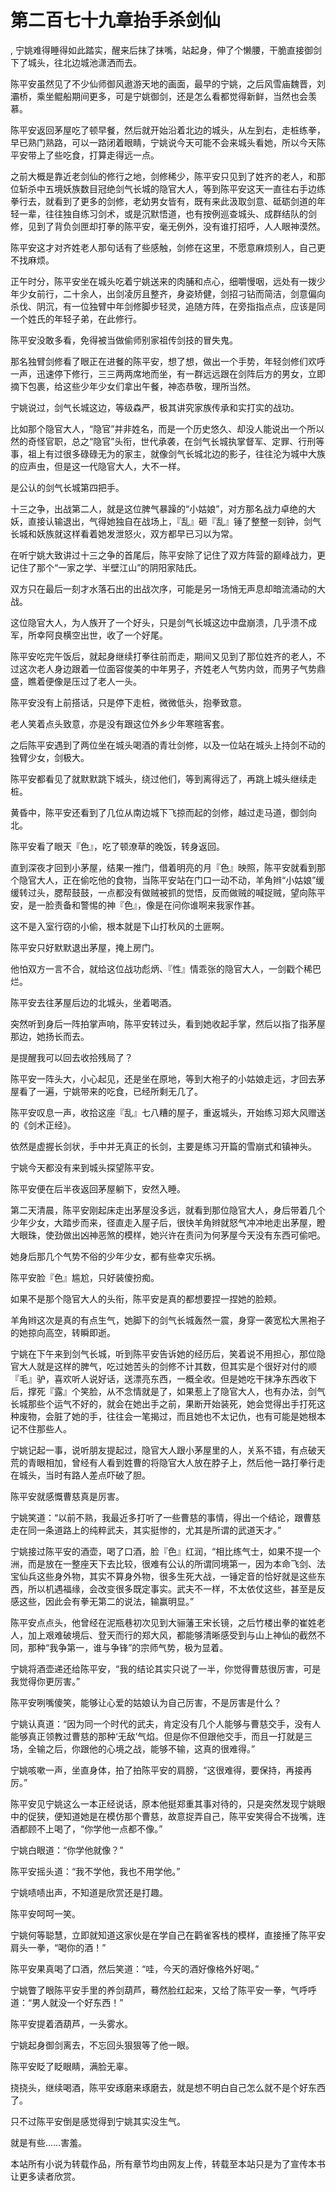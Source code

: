 # 第二百七十九章抬手杀剑仙
,  宁姚难得睡得如此踏实，醒来后抹了抹嘴，站起身，伸了个懒腰，干脆直接御剑下了城头，往北边城池潇洒而去。
   陈平安虽然见了不少仙师御风遨游天地的画面，最早的宁姚，之后风雪庙魏晋，刘灞桥，乘坐鲲船期间更多，可是宁姚御剑，还是怎么看都觉得新鲜，当然也会羡慕。
   陈平安返回茅屋吃了顿早餐，然后就开始沿着北边的城头，从左到右，走桩练拳，早已熟门熟路，可以一路闭着眼睛，宁姚说今天可能不会来城头看她，所以今天陈平安带上了些吃食，打算走得远一点。
   之前大概是靠近老剑仙的修行之地，剑修稀少，陈平安只见到了姓齐的老人，和那位斩杀中五境妖族数目冠绝剑气长城的隐官大人，等到陈平安这天一直往右手边练拳行去，就看到了更多的剑修，老幼男女皆有，既有来此汲取剑意、砥砺剑道的年轻一辈，往往独自练习剑术，或是沉默悟道，也有按例巡查城头、成群结队的剑修，见到了背负剑匣却打拳的陈平安，毫无例外，没有谁打招呼，人人眼神漠然。
   陈平安这才对齐姓老人那句话有了些感触，剑修在这里，不愿意麻烦别人，自己更不找麻烦。
   正午时分，陈平安坐在城头吃着宁姚送来的肉脯和点心，细嚼慢咽，远处有一拨少年少女前行，二十余人，出剑凌厉且整齐，身姿矫健，剑招刁钻而简洁，剑意偏向杀伐、阴沉，有一位独臂中年剑修脚步轻灵，追随方阵，在旁指指点点，应该是同一个姓氏的年轻子弟，在此修行。
   陈平安没敢多看，免得被当做偷师别家祖传剑技的冒失鬼。
   那名独臂剑修看了眼正在进餐的陈平安，想了想，做出一个手势，年轻剑修们欢呼一声，迅速停下修行，三三两两席地而坐，有一群远远跟在剑阵后方的男女，立即摘下包裹，给这些少年少女们拿出午餐，神态恭敬，理所当然。
   宁姚说过，剑气长城这边，等级森严，极其讲究家族传承和实打实的战功。
   比如那个隐官大人，“隐官”并非姓名，而是一个历史悠久、却没人能说出一个所以然的奇怪官职，总之“隐官”头衔，世代承袭，在剑气长城执掌督军、定罪、行刑等事，祖上有过很多碌碌无为的家主，就像剑气长城北边的影子，往往沦为城中大族的应声虫，但是这一代隐官大人，大不一样。
   是公认的剑气长城第四把手。
   十三之争，出战第二人，就是这位脾气暴躁的“小姑娘”，对方那名战力卓绝的大妖，直接认输退出，气得她独自在战场上，『乱』砸『乱』锤了整整一刻钟，剑气长城和妖族就这样看着她发泄怒火，双方都早已习以为常。
   在听宁姚大致讲过十三之争的首尾后，陈平安除了记住了双方阵营的巅峰战力，更记住了那个“一家之学、半壁江山”的阴阳家陆氏。
   双方只在最后一刻才水落石出的出战次序，可能是另一场悄无声息却暗流涌动的大战。
   这位隐官大人，为人族开了一个好头，只是剑气长城这边中盘崩溃，几乎溃不成军，所幸阿良横空出世，收了一个好尾。
   陈平安吃完午饭后，就起身继续打拳往前而走，期间又见到了那位姓齐的老人，不过这次老人身边跟着一位面容俊美的中年男子，齐姓老人气势内敛，而男子气势鼎盛，瞧着便像是压过了老人一头。
   陈平安没有上前搭话，只是停下走桩，微微低头，抱拳致意。
   老人笑着点头致意，亦是没有跟这位外乡少年寒暄客套。
   之后陈平安遇到了两位坐在城头喝酒的青壮剑修，以及一位站在城头上持剑不动的独臂少女，剑极大。
   陈平安都看见了就默默跳下城头，绕过他们，等到离得远了，再跳上城头继续走桩。
   黄昏中，陈平安还看到了几位从南边城下飞掠而起的剑修，越过走马道，御剑向北。
   陈平安看了眼天『色』，吃了顿潦草的晚饭，转身返回。
   直到深夜才回到小茅屋，结果一推门，借着明亮的月『色』映照，陈平安就看到那个隐官大人，正在偷吃他的食物，当陈平安站在门口一动不动，羊角辫“小姑娘”缓缓转过头，腮帮鼓鼓，一点都没有做贼被抓的觉悟，反而做贼的喊捉贼，望向陈平安，是一脸责备和警惕的神『色』，像是在问你谁啊来我家作甚。
   这不是入室行窃的小偷，根本就是下山打秋风的土匪啊。
   陈平安只好默默退出茅屋，掩上房门。
   他怕双方一言不合，就给这位战功彪炳、『性』情乖张的隐官大人，一剑戳个稀巴烂。
   陈平安去往茅屋后边的北城头，坐着喝酒。
   突然听到身后一阵拍掌声响，陈平安转过头，看到她收起手掌，然后以指了指茅屋那边，她扬长而去。
   是提醒我可以回去收拾残局了？
   陈平安一阵头大，小心起见，还是坐在原地，等到大袍子的小姑娘走远，才回去茅屋看了一遍，宁姚带来的吃食，已经所剩无几了。
   陈平安叹息一声，收拾这座『乱』七八糟的屋子，重返城头，开始练习郑大风赠送的《剑术正经》。
   依然是虚握长剑状，手中并无真正的长剑，主要是练习开篇的雪崩式和镇神头。
   宁姚今天都没有来到城头探望陈平安。
   陈平安便在后半夜返回茅屋躺下，安然入睡。
   第二天清晨，陈平安刚起床走出茅屋没多远，就看到那位隐官大人，身后带着几个少年少女，大踏步而来，径直走入屋子后，很快羊角辫就怒气冲冲地走出茅屋，瞪大眼珠，使劲做出凶神恶煞的模样，她兴许在责问为何茅屋今天没有东西可偷吧。
   她身后那几个气势不俗的少年少女，都有些幸灾乐祸。
   陈平安脸『色』尴尬，只好装傻扮痴。
   如果不是那个隐官大人的头衔，陈平安是真的都想要捏一捏她的脸颊。
   羊角辫这次是真的有点生气，她脚下的剑气长城轰然一震，身穿一袭宽松大黑袍子的她掠向高空，转瞬即逝。
   宁姚在下午来到剑气长城，听到陈平安告诉她的经历后，笑着说不用担心，那位隐官大人就是这样的脾气，吃过她苦头的剑修不计其数，但其实是个很好对付的顺『毛』驴，喜欢听人说好话，送漂亮东西，一概全收。但是她吃干抹净东西收下后，撑死『露』个笑脸，从不念情就是了，如果惹上了隐官大人，也有办法，剑气长城那些个运气不好的，就会在她出手之前，果断开始装死，她会觉得出手打死这种废物，会脏了她的手，往往会一笔揭过，而且她也不太记仇，也有可能是她根本记不住那些人。
   宁姚记起一事，说听朋友提起过，隐官大人跟小茅屋里的人，关系不错，有点破天荒的青眼相加，曾经有人看到姓曹的将隐官大人放在脖子上，然后他一路打拳行走在城头，当时有路人差点吓破了胆。
   陈平安就感慨曹慈真是厉害。
   宁姚笑道：“以前不熟，我最近多打听了一些曹慈的事情，得出一个结论，跟曹慈走在同一条道路上的纯粹武夫，其实挺惨的，尤其是所谓的武道天才。”
   宁姚接过陈平安的酒壶，喝了口酒，脸『色』红润，“相比练气士，如果不提一个洲，而是放在一整座天下去比较，很难有公认的所谓同境第一，因为本命飞剑、法宝仙兵这些身外物，其实不算身外物，很多生死大战，一锤定音的恰好就是这些东西，所以机遇福缘，会改变很多既定事实。武夫不一样，不太依仗这些，甚至是反感这些，因此会有拳无第二的说法，输赢明显。”
   陈平安点点头，他曾经在泥瓶巷初次见到大骊藩王宋长镜，之后竹楼出拳的崔姓老人，加上艰难破境后、登天而行的郑大风，都能够清晰感受到与山上神仙的截然不同，那种“我争第一，谁与争锋”的宗师气势，极为显着。
   宁姚将酒壶递还给陈平安，“我的结论其实只说了一半，你觉得曹慈很厉害，可是我觉得你更厉害。”
   陈平安咧嘴傻笑，能够让心爱的姑娘认为自己厉害，不是厉害是什么？
   宁姚认真道：“因为同一个时代的武夫，肯定没有几个人能够与曹慈交手，没有人能够真正领教过曹慈的那种‘无敌’气焰。但是你不但跟他交手，而且一打就是三场，全输之后，你跟他的心境之战，能够不输，这真的很难得。”
   宁姚咳嗽一声，坐直身体，拍了拍陈平安的肩膀，“这很难得，要保持，再接再厉。”
   陈平安见宁姚这么一本正经说话，原本他挺郑重其事对待的，只是突然发现宁姚眼中的促狭，便知道她是在模仿那个曹慈，故意捉弄自己，陈平安笑得合不拢嘴，连酒都顾不上喝了，“你学他一点都不像。”
   宁姚白眼道：“你学他就像？”
   陈平安摇头道：“我不学他，我也不用学他。”
   宁姚啧啧出声，不知道是欣赏还是打趣。
   陈平安呵呵一笑。
   宁姚何等聪慧，立即就知道这家伙是在学自己在鹳雀客栈的模样，直接捶了陈平安肩头一拳，“喝你的酒！”
   陈平安果真喝了口酒，然后笑道：“哇，今天的酒好像格外好喝。”
   宁姚瞥了眼陈平安手里的养剑葫芦，蓦然脸红起来，又给了陈平安一拳，气呼呼道：“男人就没一个好东西！”
   陈平安提着酒葫芦，一头雾水。
   宁姚起身御剑离去，不忘回头狠狠等了他一眼。
   陈平安眨了眨眼睛，满脸无辜。
   挠挠头，继续喝酒，陈平安琢磨来琢磨去，就是想不明白自己怎么就不是个好东西了。
   只不过陈平安倒是感觉得到宁姚其实没生气。
   就是有些……害羞。
  本站所有小说为转载作品，所有章节均由网友上传，转载至本站只是为了宣传本书让更多读者欣赏。